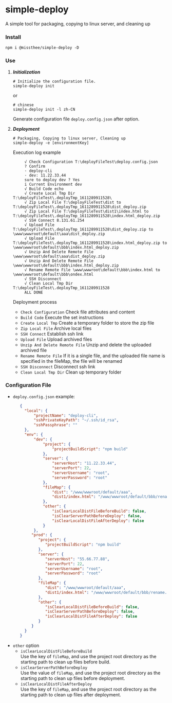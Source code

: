 # simple-deploy

A simple tool for packaging, copying to linux server, and cleaning up

### Install

```
npm i @missthee/simple-deploy -D
```

### Use

1. ***Initialization***
   ```shell
   # Initialize the configuration file.
   simple-deploy init
   ```
   or
   ```shell
   # chinese
   simple-deploy init -l zh-CN
   ```
   Generate configuration file `deploy.config.json` after option.


2. ***Deployment***
   ```shell
   # Packaging, Copying to linux server, Cleaning up
   simple-deploy -e [environmentKey]
   ```
   Execution log example
   ```text
        √ Check Configuration T:\deployFileTest\deploy.config.json
        ? Confirm
        · deploy-cli
        · dev: 11.22.33.44
        sure to deploy dev ? Yes
        i Current Environment dev
        √ Build Code echo
        √ Create Local Tmp Dir T:\deployFileTest\.deployTmp_1611289911528\
        √ Zip Local File T:\deployFileTest\dist to T:\deployFileTest\.deployTmp_1611289911528\dist_deploy.zip
        √ Zip Local File T:\deployFileTest\dist1\index.html to T:\deployFileTest\.deployTmp_1611289911528\index.html_deploy.zip
        √ SSH Connect 8.131.61.254
        √ Upload File T:\deployFileTest\.deployTmp_1611289911528\dist_deploy.zip to \www\wwwroot\default\aaa\dist_deploy.zip
        √ Upload File T:\deployFileTest\.deployTmp_1611289911528\index.html_deploy.zip to \www\wwwroot\default\bbb\index.html_deploy.zip
        √ Unzip And Delete Remote File \www\wwwroot\default\aaa\dist_deploy.zip
        √ Unzip And Delete Remote File \www\wwwroot\default\bbb\index.html_deploy.zip
        √ Rename Remote File \www\wwwroot\default\bbb\index.html to \www\wwwroot\default\bbb\ondex.html
        √ SSH Disconnect
        √ Clean Local Tmp Dir T:\deployFileTest\.deployTmp_1611289911528
        ALL DONE
   ```
   Deployment process
    + `Check Configuration` Check file attributes and content
    + `Build Code` Execute the set instructions
    + `Create Local Tmp` Create a temporary folder to store the zip file
    + `Zip Local File` Archive local files
    + `SSH Connect` Establish ssh link
    + `Upload File` Upload archived files
    + `Unzip And Delete Remote File` Unzip and delete the uploaded archived file
    + `Rename Remote File` If it is a single file, and the uploaded file name is specified in the fileMap, the file will be renamed
    + `SSH Disconnect` Disconnect ssh link
    + `Clean Local Tmp Dir` Clean up temporary folder

### Configuration File

+ `deploy.config.json` example:
   ```json
      {
      	"local": {
      		"projectName": "deploy-cli",              
      		"sshPrivateKeyPath": "~/.ssh/id_rsa", 
      		"sshPassphrase": ""
      	},
      	"env": {
      		"dev": {
      			"project": {
      				"projectBuildScript": "npm build"
      			},
      			"server": {
      				"serverHost": "11.22.33.44",
      				"serverPort": 22,
      				"serverUsername": "root",
      				"serverPassword": "root"
      			},
      			"fileMap": {
      				"dist": "/www/wwwroot/default/aaa",
      				"dist1/index.html": "/www/wwwroot/default/bbb/rename.html"
      			},
      			"other": {
      				"isClearLocalDistFileBeforeBuild": false,
      				"isClearServerPathBeforeDeploy": false,
      				"isClearLocalDistFileAfterDeploy": false
      			}
      		},
           "prod": {
              "project": {
                 "projectBuildScript": "npm build"
              },
              "server": {
                 "serverHost": "55.66.77.88",
                 "serverPort": 22,
                 "serverUsername": "root",
                 "serverPassword": "root"
              },
              "fileMap": {
                 "dist": "/www/wwwroot/default/aaa",
                 "dist1/index.html": "/www/wwwroot/default/bbb/rename.html"
              },
              "other": {
                 "isClearLocalDistFileBeforeBuild": false,
                 "isClearServerPathBeforeDeploy": false,
                 "isClearLocalDistFileAfterDeploy": false
              }
           }
      	}
      }
   ```
+ `other` option
    + `isClearLocalDistFileBeforeBuild`  
      Use the key of `fileMap`, and use the project root directory as the starting path to clean up files before build.
    + `isClearServerPathBeforeDeploy`  
      Use the value of `fileMap`, and use the project root directory as the starting path to clean up files before deployment.
    + `isClearLocalDistFileAfterDeploy`  
      Use the key of `fileMap`, and use the project root directory as the starting path to clean up files after deployment.
